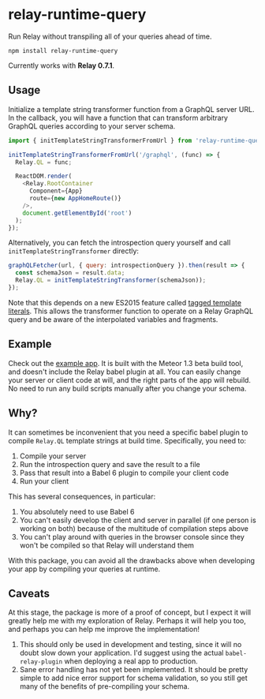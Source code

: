 # relay-runtime-query

Run Relay without transpiling all of your queries ahead of time.

```
npm install relay-runtime-query
```

Currently works with **Relay 0.7.1**.

## Usage

Initialize a template string transformer function from a GraphQL server URL. In the callback, you will have a function that can transform arbitrary GraphQL queries according to your server schema.

```js
import { initTemplateStringTransformerFromUrl } from 'relay-runtime-query'

initTemplateStringTransformerFromUrl('/graphql', (func) => {
  Relay.QL = func;

  ReactDOM.render(
    <Relay.RootContainer
      Component={App}
      route={new AppHomeRoute()}
    />,
    document.getElementById('root')
  );
});
```

Alternatively, you can fetch the introspection query yourself and call `initTemplateStringTransformer` directly:

```js
graphQLFetcher(url, { query: introspectionQuery }).then(result => {
  const schemaJson = result.data;
  Relay.QL = initTemplateStringTransformer(schemaJson));
});
```

Note that this depends on a new ES2015 feature called [tagged template literals](https://developer.mozilla.org/en-US/docs/Web/JavaScript/Reference/Template_literals#Tagged_template_literals). This allows the transformer function to operate on a Relay GraphQL query and be aware of the interpolated variables and fragments.

## Example

Check out the [example app](https://github.com/meteor/relay-runtime-query/tree/master/example). It is built with the Meteor 1.3 beta build tool, and doesn't include the Relay babel plugin at all. You can easily change your server or client code at will, and the right parts of the app will rebuild. No need to run any build scripts manually after you change your schema.

## Why?

It can sometimes be inconvenient that you need a specific babel plugin to compile `Relay.QL` template strings at build time. Specifically, you need to:

1. Compile your server
2. Run the introspection query and save the result to a file
3. Pass that result into a Babel 6 plugin to compile your client code
4. Run your client

This has several consequences, in particular:

1. You absolutely need to use Babel 6
2. You can't easily develop the client and server in parallel (if one person is working on both) because of the multitude of compilation steps above
3. You can't play around with queries in the browser console since they won't be compiled so that Relay will understand them

With this package, you can avoid all the drawbacks above when developing your app by compiling your queries at runtime.

## Caveats

At this stage, the package is more of a proof of concept, but I expect it will greatly help me with my exploration of Relay. Perhaps it will help you too, and perhaps you can help me improve the implementation!

1. This should only be used in development and testing, since it will no doubt slow down your application. I'd suggest using the actual `babel-relay-plugin` when deploying a real app to production.
2. Sane error handling has not yet been implemented. It should be pretty simple to add nice error support for schema validation, so you still get many of the benefits of pre-compiling your schema.

